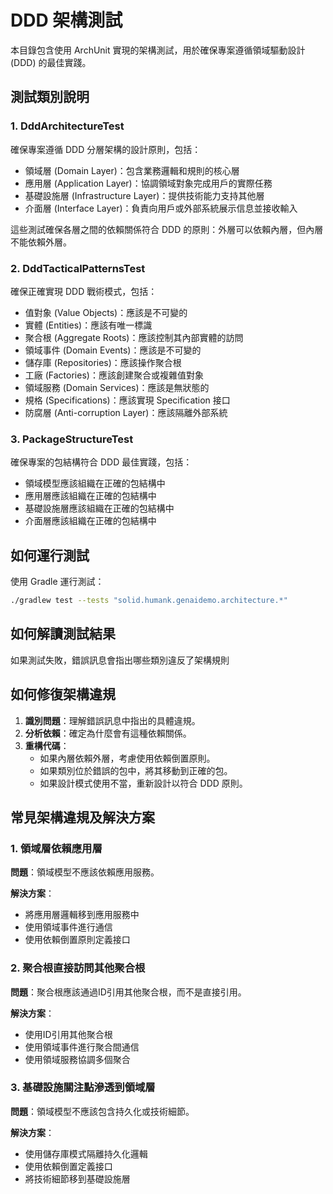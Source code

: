 # DDD 架構測試

本目錄包含使用 ArchUnit 實現的架構測試，用於確保專案遵循領域驅動設計 (DDD) 的最佳實踐。

## 測試類別說明

### 1. DddArchitectureTest

確保專案遵循 DDD 分層架構的設計原則，包括：

- 領域層 (Domain Layer)：包含業務邏輯和規則的核心層
- 應用層 (Application Layer)：協調領域對象完成用戶的實際任務
- 基礎設施層 (Infrastructure Layer)：提供技術能力支持其他層
- 介面層 (Interface Layer)：負責向用戶或外部系統展示信息並接收輸入

這些測試確保各層之間的依賴關係符合 DDD 的原則：外層可以依賴內層，但內層不能依賴外層。

### 2. DddTacticalPatternsTest

確保正確實現 DDD 戰術模式，包括：

- 值對象 (Value Objects)：應該是不可變的
- 實體 (Entities)：應該有唯一標識
- 聚合根 (Aggregate Roots)：應該控制其內部實體的訪問
- 領域事件 (Domain Events)：應該是不可變的
- 儲存庫 (Repositories)：應該操作聚合根
- 工廠 (Factories)：應該創建聚合或複雜值對象
- 領域服務 (Domain Services)：應該是無狀態的
- 規格 (Specifications)：應該實現 Specification 接口
- 防腐層 (Anti-corruption Layer)：應該隔離外部系統

### 3. PackageStructureTest

確保專案的包結構符合 DDD 最佳實踐，包括：

- 領域模型應該組織在正確的包結構中
- 應用層應該組織在正確的包結構中
- 基礎設施層應該組織在正確的包結構中
- 介面層應該組織在正確的包結構中

## 如何運行測試

使用 Gradle 運行測試：

```bash
./gradlew test --tests "solid.humank.genaidemo.architecture.*"
```

## 如何解讀測試結果

如果測試失敗，錯誤訊息會指出哪些類別違反了架構規則

## 如何修復架構違規

1. **識別問題**：理解錯誤訊息中指出的具體違規。
2. **分析依賴**：確定為什麼會有這種依賴關係。
3. **重構代碼**：
   - 如果內層依賴外層，考慮使用依賴倒置原則。
   - 如果類別位於錯誤的包中，將其移動到正確的包。
   - 如果設計模式使用不當，重新設計以符合 DDD 原則。

## 常見架構違規及解決方案

### 1. 領域層依賴應用層

**問題**：領域模型不應該依賴應用服務。

**解決方案**：

- 將應用層邏輯移到應用服務中
- 使用領域事件進行通信
- 使用依賴倒置原則定義接口

### 2. 聚合根直接訪問其他聚合根

**問題**：聚合根應該通過ID引用其他聚合根，而不是直接引用。

**解決方案**：

- 使用ID引用其他聚合根
- 使用領域事件進行聚合間通信
- 使用領域服務協調多個聚合

### 3. 基礎設施關注點滲透到領域層

**問題**：領域模型不應該包含持久化或技術細節。

**解決方案**：

- 使用儲存庫模式隔離持久化邏輯
- 使用依賴倒置定義接口
- 將技術細節移到基礎設施層
